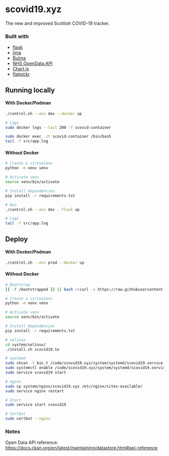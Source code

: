 # scovid19.xyz
The new and improved Scottish COVID-19 tracker.  

### Built with
- [flask](https://flask.palletsprojects.com/en/1.1.x/)
- [jinja](https://jinja.palletsprojects.com/en/2.11.x/)
- [Bulma](https://bulma.io/)
- [NHS OpenData API](https://www.opendata.nhs.scot/dataset)
- [Chart.js](https://www.chartjs.org/)
- [flatpickr](https://flatpickr.js.org/)


## Running locally

#### With Docker/Podman
```bash
./control.sh --env dev --docker up

# Logs
sudo docker logs --tail 200 -f scovid-container

sudo docker exec -it scovid-container /bin/bash
tail -f src/app.log
```

#### Without Docker
```bash
# Create a virtualenv
python -m venv venv

# Activate venv
source venv/bin/activate

# Install dependencies
pip install -r requirements.txt

# Run
./control.sh --env dev --flask up

# Logs
tail -f src/app.log
```

## Deploy

#### With Docker/Podman
```bash
./control.sh --env prod --docker up
```

#### Without Docker
```bash
# Bootstrap
[[ -f /bootstrapped ]] || bash <(curl -s https://raw.githubusercontent.com/danstewart/server-bootstrap/master/bootstrap.sh)

# Create a virtualenv
python -m venv venv

# Activate venv
source venv/bin/activate

# Install dependencies
pip install -r requirements.txt

# selinux
cd system/selinux/
./install.sh scovid19.te

# systemd
sudo chcon -t bin_t /code/scovid19.xyz/system/systemd/scovid19.service
sudo systemctl enable /code/scovid19.xyz/system/systemd/scovid19.service
sudo service scovid19 start

# nginx
sudo cp system/nginx/scovid19.xyz /etc/nginx/sites-available/
sudo service nginx restart

# Start
sudo service start scovid19

# Certbot
sudo certbot --nginx
```

### Notes
Open Data API reference:  
https://docs.ckan.org/en/latest/maintaining/datastore.html#api-reference
